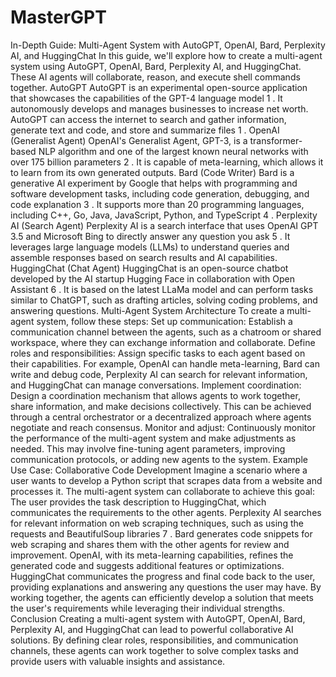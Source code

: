 # MasterGPT
In-Depth Guide: Multi-Agent System with AutoGPT, OpenAI, Bard, Perplexity AI, and HuggingChat
In this guide, we'll explore how to create a multi-agent system using AutoGPT, OpenAI, Bard, Perplexity AI, and HuggingChat. These AI agents will collaborate, reason, and execute shell commands together.
AutoGPT
AutoGPT is an experimental open-source application that showcases the capabilities of the GPT-4 language model
1
. It autonomously develops and manages businesses to increase net worth. AutoGPT can access the internet to search and gather information, generate text and code, and store and summarize files
1
.
OpenAI (Generalist Agent)
OpenAI's Generalist Agent, GPT-3, is a transformer-based NLP algorithm and one of the largest known neural networks with over 175 billion parameters
2
. It is capable of meta-learning, which allows it to learn from its own generated outputs.
Bard (Code Writer)
Bard is a generative AI experiment by Google that helps with programming and software development tasks, including code generation, debugging, and code explanation
3
. It supports more than 20 programming languages, including C++, Go, Java, JavaScript, Python, and TypeScript
4
.
Perplexity AI (Search Agent)
Perplexity AI is a search interface that uses OpenAI GPT 3.5 and Microsoft Bing to directly answer any question you ask
5
. It leverages large language models (LLMs) to understand queries and assemble responses based on search results and AI capabilities.
HuggingChat (Chat Agent)
HuggingChat is an open-source chatbot developed by the AI startup Hugging Face in collaboration with Open Assistant
6
. It is based on the latest LLaMa model and can perform tasks similar to ChatGPT, such as drafting articles, solving coding problems, and answering questions.
Multi-Agent System Architecture
To create a multi-agent system, follow these steps:
Set up communication: Establish a communication channel between the agents, such as a chatroom or shared workspace, where they can exchange information and collaborate.
Define roles and responsibilities: Assign specific tasks to each agent based on their capabilities. For example, OpenAI can handle meta-learning, Bard can write and debug code, Perplexity AI can search for relevant information, and HuggingChat can manage conversations.
Implement coordination: Design a coordination mechanism that allows agents to work together, share information, and make decisions collectively. This can be achieved through a central orchestrator or a decentralized approach where agents negotiate and reach consensus.
Monitor and adjust: Continuously monitor the performance of the multi-agent system and make adjustments as needed. This may involve fine-tuning agent parameters, improving communication protocols, or adding new agents to the system.
Example Use Case: Collaborative Code Development
Imagine a scenario where a user wants to develop a Python script that scrapes data from a website and processes it. The multi-agent system can collaborate to achieve this goal:
The user provides the task description to HuggingChat, which communicates the requirements to the other agents.
Perplexity AI searches for relevant information on web scraping techniques, such as using the requests and BeautifulSoup libraries
7
.
Bard generates code snippets for web scraping and shares them with the other agents for review and improvement.
OpenAI, with its meta-learning capabilities, refines the generated code and suggests additional features or optimizations.
HuggingChat communicates the progress and final code back to the user, providing explanations and answering any questions the user may have.
By working together, the agents can efficiently develop a solution that meets the user's requirements while leveraging their individual strengths.
Conclusion
Creating a multi-agent system with AutoGPT, OpenAI, Bard, Perplexity AI, and HuggingChat can lead to powerful collaborative AI solutions. By defining clear roles, responsibilities, and communication channels, these agents can work together to solve complex tasks and provide users with valuable insights and assistance.
